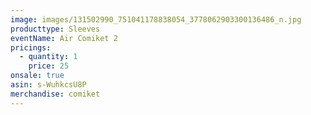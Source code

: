 ```yaml
---
image: images/131502990_751041178838054_3778062903300136486_n.jpg
producttype: Sleeves
eventName: Air Comiket 2
pricings:
  - quantity: 1
    price: 25
onsale: true
asin: s-WuhkcsU8P
merchandise: comiket
---
```

